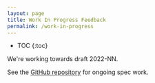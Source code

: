 ```yaml
---
layout: page
title: Work In Progress Feedback
permalink: /work-in-progress
---
```


* TOC
{:toc}

We're working towards draft 2022-NN.

See the [GitHub repository](https://github.com/json-schema-org/json-schema-spec) for ongoing spec work.

